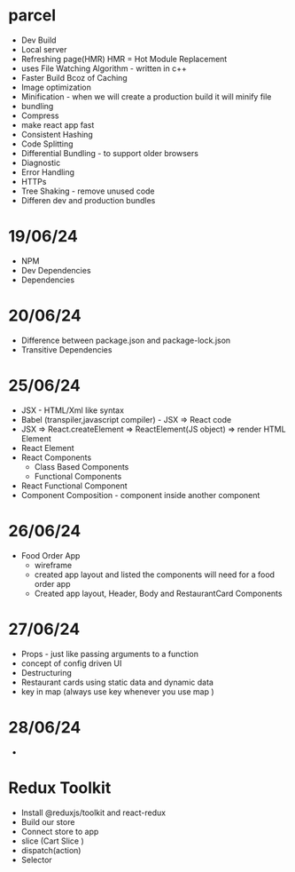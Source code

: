 # parcel

- Dev Build
- Local server
- Refreshing page(HMR) HMR = Hot Module Replacement
- uses File Watching Algorithm - written in c++
- Faster Build Bcoz of Caching
- Image optimization
- Minification - when we will create a production build it will minify file
- bundling
- Compress
- make react app fast
- Consistent Hashing
- Code Splitting
- Differential Bundling - to support older browsers
- Diagnostic
- Error Handling
- HTTPs
- Tree Shaking - remove unused code
- Differen dev and production bundles

# 19/06/24

- NPM
- Dev Dependencies
- Dependencies

# 20/06/24

- Difference between package.json and package-lock.json
- Transitive Dependencies

# 25/06/24

- JSX - HTML/Xml like syntax
- Babel (transpiler,javascript compiler) - JSX => React code
- JSX => React.createElement => ReactElement(JS object) => render HTML Element
- React Element
- React Components
  - Class Based Components
  - Functional Components
- React Functional Component
- Component Composition - component inside another component

# 26/06/24

- Food Order App
  - wireframe
  - created app layout and listed the components will need for a food order app
  - Created app layout, Header, Body and RestaurantCard Components

# 27/06/24

- Props - just like passing arguments to a function
- concept of config driven UI
- Destructuring
- Restaurant cards using static data and dynamic data
- key in map (always use key whenever you use map )

# 28/06/24

-

# Redux Toolkit

- Install @reduxjs/toolkit and react-redux
- Build our store
- Connect store to app
- slice (Cart Slice )
- dispatch(action)
- Selector
